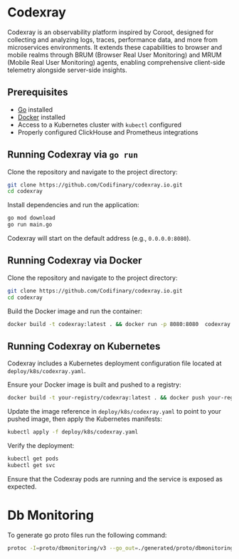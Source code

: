 # Codexray

Codexray is an observability platform inspired by Coroot, designed for collecting and analyzing logs, traces, performance data, and more from microservices environments. It extends these capabilities to browser and mobile realms through BRUM (Browser Real User Monitoring) and MRUM (Mobile Real User Monitoring) agents, enabling comprehensive client-side telemetry alongside server-side insights.

## Prerequisites

- [Go](https://golang.org/) installed
- [Docker](https://www.docker.com/) installed
- Access to a Kubernetes cluster with `kubectl` configured
- Properly configured ClickHouse and Prometheus integrations

## Running Codexray via `go run`

Clone the repository and navigate to the project directory:

```bash
git clone https://github.com/Codifinary/codexray.io.git
cd codexray
```

Install dependencies and run the application:

```bash
go mod download
go run main.go
```

Codexray will start on the default address (e.g., `0.0.0.0:8080`).

## Running Codexray via Docker

Clone the repository and navigate to the project directory:

```bash
git clone https://github.com/Codifinary/codexray.io.git
cd codexray
```

Build the Docker image and run the container:

```bash
docker build -t codexray:latest . && docker run -p 8080:8080  codexray:latest
```

## Running Codexray on Kubernetes

Codexray includes a Kubernetes deployment configuration file located at `deploy/k8s/codexray.yaml`.

Ensure your Docker image is built and pushed to a registry:

```bash
docker build -t your-registry/codexray:latest . && docker push your-registry/codexray:latest
```

Update the image reference in `deploy/k8s/codexray.yaml` to point to your pushed image, then apply the Kubernetes manifests:

```bash
kubectl apply -f deploy/k8s/codexray.yaml
```

Verify the deployment:

```bash
kubectl get pods
kubectl get svc
```

Ensure that the Codexray pods are running and the service is exposed as expected.

# Db Monitoring

To generate go proto files run the following command:

```bash
protoc -I=proto/dbmonitoring/v3 --go_out=./generated/proto/dbmonitoring/v3 --go_opt=paths=source_relative --go-grpc_out=./generated/proto/dbmonitoring/v3 --go-grpc_opt=paths=source_relative proto/dbmonitoring/v3/management/Management.proto proto/dbmonitoring/v3/language-agent/Meter.proto proto/dbmonitoring/v3/dbm/query.proto proto/dbmonitoring/v3/dbm/dbevent.proto proto/dbmonitoring/v3/common/Common.proto proto/dbmonitoring/v3/dbm/custom-dbm-query-validation.proto
```